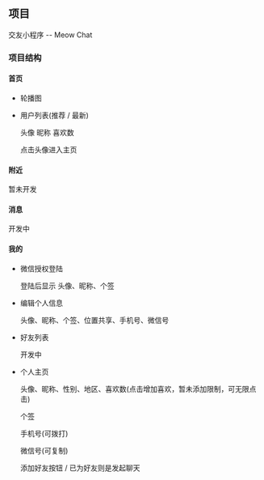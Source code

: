 

## 项目

交友小程序  --  Meow Chat

### 项目结构

#### 首页

- 轮播图

- 用户列表(推荐 / 最新)

  头像 昵称 喜欢数

  点击头像进入主页

#### 附近

暂未开发

#### 消息

开发中

#### 我的

- 微信授权登陆

  登陆后显示 头像、昵称、个签

- 编辑个人信息

  头像、昵称、个签、位置共享、手机号、微信号

- 好友列表

  开发中

- 个人主页

  头像、昵称、性别、地区、喜欢数(点击增加喜欢，暂未添加限制，可无限点击)

  个签

  手机号(可拨打)

  微信号(可复制)

  添加好友按钮 / 已为好友则是发起聊天
